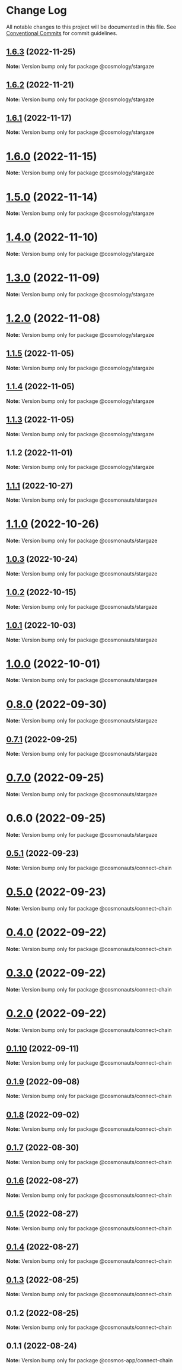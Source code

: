 # Change Log

All notable changes to this project will be documented in this file.
See [Conventional Commits](https://conventionalcommits.org) for commit guidelines.

## [1.6.3](https://github.com/cosmology-tech/create-cosmos-app/compare/@cosmology/stargaze@1.6.2...@cosmology/stargaze@1.6.3) (2022-11-25)

**Note:** Version bump only for package @cosmology/stargaze





## [1.6.2](https://github.com/cosmology-tech/create-cosmos-app/compare/@cosmology/stargaze@1.6.1...@cosmology/stargaze@1.6.2) (2022-11-21)

**Note:** Version bump only for package @cosmology/stargaze





## [1.6.1](https://github.com/cosmology-tech/create-cosmos-app/compare/@cosmology/stargaze@1.6.0...@cosmology/stargaze@1.6.1) (2022-11-17)

**Note:** Version bump only for package @cosmology/stargaze





# [1.6.0](https://github.com/cosmology-tech/create-cosmos-app/compare/@cosmology/stargaze@1.5.0...@cosmology/stargaze@1.6.0) (2022-11-15)

**Note:** Version bump only for package @cosmology/stargaze





# [1.5.0](https://github.com/cosmology-tech/create-cosmos-app/compare/@cosmology/stargaze@1.4.0...@cosmology/stargaze@1.5.0) (2022-11-14)

**Note:** Version bump only for package @cosmology/stargaze





# [1.4.0](https://github.com/cosmology-tech/create-cosmos-app/compare/@cosmology/stargaze@1.3.0...@cosmology/stargaze@1.4.0) (2022-11-10)

**Note:** Version bump only for package @cosmology/stargaze





# [1.3.0](https://github.com/cosmology-tech/create-cosmos-app/compare/@cosmology/stargaze@1.2.0...@cosmology/stargaze@1.3.0) (2022-11-09)

**Note:** Version bump only for package @cosmology/stargaze





# [1.2.0](https://github.com/cosmology-tech/create-cosmos-app/compare/@cosmology/stargaze@1.1.5...@cosmology/stargaze@1.2.0) (2022-11-08)

**Note:** Version bump only for package @cosmology/stargaze





## [1.1.5](https://github.com/cosmology-tech/create-cosmos-app/compare/@cosmology/stargaze@1.1.4...@cosmology/stargaze@1.1.5) (2022-11-05)

**Note:** Version bump only for package @cosmology/stargaze





## [1.1.4](https://github.com/cosmology-tech/create-cosmos-app/compare/@cosmology/stargaze@1.1.3...@cosmology/stargaze@1.1.4) (2022-11-05)

**Note:** Version bump only for package @cosmology/stargaze





## [1.1.3](https://github.com/cosmology-tech/create-cosmos-app/compare/@cosmology/stargaze@1.1.2...@cosmology/stargaze@1.1.3) (2022-11-05)

**Note:** Version bump only for package @cosmology/stargaze





## 1.1.2 (2022-11-01)

**Note:** Version bump only for package @cosmology/stargaze





## [1.1.1](https://github.com/cosmology-tech/create-cosmos-app/compare/@cosmonauts/stargaze@1.1.0...@cosmonauts/stargaze@1.1.1) (2022-10-27)

**Note:** Version bump only for package @cosmonauts/stargaze





# [1.1.0](https://github.com/cosmology-tech/create-cosmos-app/compare/@cosmonauts/stargaze@1.0.3...@cosmonauts/stargaze@1.1.0) (2022-10-26)

**Note:** Version bump only for package @cosmonauts/stargaze





## [1.0.3](https://github.com/cosmology-tech/create-cosmos-app/compare/@cosmonauts/stargaze@1.0.2...@cosmonauts/stargaze@1.0.3) (2022-10-24)

**Note:** Version bump only for package @cosmonauts/stargaze





## [1.0.2](https://github.com/cosmology-tech/create-cosmos-app/compare/@cosmonauts/stargaze@1.0.1...@cosmonauts/stargaze@1.0.2) (2022-10-15)

**Note:** Version bump only for package @cosmonauts/stargaze





## [1.0.1](https://github.com/cosmology-tech/create-cosmos-app/compare/@cosmonauts/stargaze@1.0.0...@cosmonauts/stargaze@1.0.1) (2022-10-03)

**Note:** Version bump only for package @cosmonauts/stargaze





# [1.0.0](https://github.com/cosmology-tech/create-cosmos-app/compare/@cosmonauts/stargaze@0.8.0...@cosmonauts/stargaze@1.0.0) (2022-10-01)

**Note:** Version bump only for package @cosmonauts/stargaze





# [0.8.0](https://github.com/cosmology-tech/create-cosmos-app/compare/@cosmonauts/stargaze@0.7.1...@cosmonauts/stargaze@0.8.0) (2022-09-30)

**Note:** Version bump only for package @cosmonauts/stargaze





## [0.7.1](https://github.com/cosmology-tech/create-cosmos-app/compare/@cosmonauts/stargaze@0.7.0...@cosmonauts/stargaze@0.7.1) (2022-09-25)

**Note:** Version bump only for package @cosmonauts/stargaze





# [0.7.0](https://github.com/cosmology-tech/create-cosmos-app/compare/@cosmonauts/stargaze@0.6.0...@cosmonauts/stargaze@0.7.0) (2022-09-25)

**Note:** Version bump only for package @cosmonauts/stargaze





# 0.6.0 (2022-09-25)

**Note:** Version bump only for package @cosmonauts/stargaze





## [0.5.1](https://github.com/cosmology-tech/create-cosmos-app/compare/@cosmonauts/connect-chain@0.5.0...@cosmonauts/connect-chain@0.5.1) (2022-09-23)

**Note:** Version bump only for package @cosmonauts/connect-chain





# [0.5.0](https://github.com/cosmology-tech/create-cosmos-app/compare/@cosmonauts/connect-chain@0.4.0...@cosmonauts/connect-chain@0.5.0) (2022-09-23)

**Note:** Version bump only for package @cosmonauts/connect-chain





# [0.4.0](https://github.com/cosmology-tech/create-cosmos-app/compare/@cosmonauts/connect-chain@0.3.0...@cosmonauts/connect-chain@0.4.0) (2022-09-22)

**Note:** Version bump only for package @cosmonauts/connect-chain





# [0.3.0](https://github.com/cosmology-tech/create-cosmos-app/compare/@cosmonauts/connect-chain@0.2.0...@cosmonauts/connect-chain@0.3.0) (2022-09-22)

**Note:** Version bump only for package @cosmonauts/connect-chain





# [0.2.0](https://github.com/cosmology-tech/create-cosmos-app/compare/@cosmonauts/connect-chain@0.1.10...@cosmonauts/connect-chain@0.2.0) (2022-09-22)

**Note:** Version bump only for package @cosmonauts/connect-chain





## [0.1.10](https://github.com/cosmology-tech/create-cosmos-app/compare/@cosmonauts/connect-chain@0.1.9...@cosmonauts/connect-chain@0.1.10) (2022-09-11)

**Note:** Version bump only for package @cosmonauts/connect-chain





## [0.1.9](https://github.com/cosmology-tech/create-cosmos-app/compare/@cosmonauts/connect-chain@0.1.8...@cosmonauts/connect-chain@0.1.9) (2022-09-08)

**Note:** Version bump only for package @cosmonauts/connect-chain





## [0.1.8](https://github.com/cosmology-tech/create-cosmos-app/compare/@cosmonauts/connect-chain@0.1.7...@cosmonauts/connect-chain@0.1.8) (2022-09-02)

**Note:** Version bump only for package @cosmonauts/connect-chain





## [0.1.7](https://github.com/cosmology-tech/create-cosmos-app/compare/@cosmonauts/connect-chain@0.1.6...@cosmonauts/connect-chain@0.1.7) (2022-08-30)

**Note:** Version bump only for package @cosmonauts/connect-chain





## [0.1.6](https://github.com/cosmology-tech/create-cosmos-app/compare/@cosmonauts/connect-chain@0.1.5...@cosmonauts/connect-chain@0.1.6) (2022-08-27)

**Note:** Version bump only for package @cosmonauts/connect-chain





## [0.1.5](https://github.com/cosmology-tech/create-cosmos-app/compare/@cosmonauts/connect-chain@0.1.4...@cosmonauts/connect-chain@0.1.5) (2022-08-27)

**Note:** Version bump only for package @cosmonauts/connect-chain





## [0.1.4](https://github.com/cosmology-tech/create-cosmos-app/compare/@cosmonauts/connect-chain@0.1.3...@cosmonauts/connect-chain@0.1.4) (2022-08-27)

**Note:** Version bump only for package @cosmonauts/connect-chain





## [0.1.3](https://github.com/cosmology-tech/create-cosmos-app/compare/@cosmonauts/connect-chain@0.1.2...@cosmonauts/connect-chain@0.1.3) (2022-08-25)

**Note:** Version bump only for package @cosmonauts/connect-chain





## 0.1.2 (2022-08-25)

**Note:** Version bump only for package @cosmonauts/connect-chain





## 0.1.1 (2022-08-24)

**Note:** Version bump only for package @cosmos-app/connect-chain
